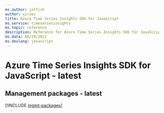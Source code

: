 ```yaml
---
ms.author: jeffish
author: xirzec
title: Azure Time Series Insights SDK for JavaScript
ms.service: timeseriesinsights
ms.topic: reference
description: Reference for Azure Time Series Insights SDK for JavaScript
ms.data: 08/29/2022
ms.devlang: javascript
---
```

# Azure Time Series Insights SDK for JavaScript - latest

## Management packages - latest
[!INCLUDE [mgmt-packages](time-series-insights-mgmt-index.md)]